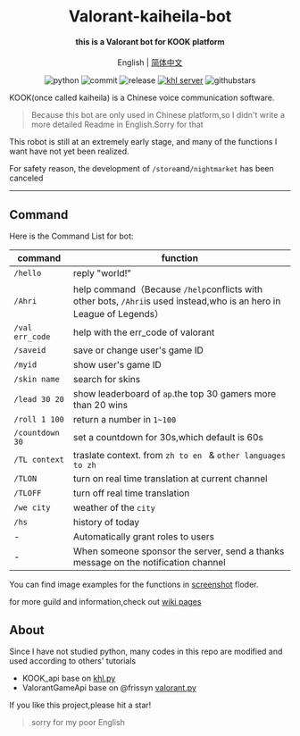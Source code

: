 <h1 align="center">Valorant-kaiheila-bot</h1>


<h4 align="center">this is a Valorant bot for KOOK platform</h4>


<div align="center">

English | [简体中文](./README.md)

![python](https://img.shields.io/badge/Python-3.8%2B-green) ![commit](https://img.shields.io/github/last-commit/Aewait/Valorant-kaiheila-bot) ![release](https://img.shields.io/github/v/release/Aewait/Valorant-kaiheila-bot)
[![khl server](https://www.kaiheila.cn/api/v3/badge/guild?guild_id=3566823018281801&style=3)](https://kaihei.co/oqz7Xg) ![githubstars](https://img.shields.io/github/stars/Aewait/Valorant-kaiheila-bot?style=social)

</div>

KOOK(once called kaiheila) is a Chinese voice communication software.

>Because this bot are only used in Chinese platform,so I didn't write a more detailed Readme in English.Sorry for that

This robot is still at an extremely early stage, and many of the functions I want have not yet been realized.

For safety reason, the development of `/store`and`/nightmarket` has been canceled

---

## Command

Here is the Command List for bot:


| command         | function                                                     |
| --------------- | ------------------------------------------------------------ |
| `/hello`        | reply "world!"                                               |
| `/Ahri`         | help command（Because `/help`conflicts with other bots, `/Ahri`is used instead,who is an hero in League of Legends） |
| `/val err_code` | help with the err_code of valorant                           |
| `/saveid`       | save or change user's game ID                                |
| `/myid`         | show user's game ID                                          |
| `/skin name`    | search for skins                                             |
| `/lead 30 20`   | show leaderboard of `ap`.the top 30 gamers more than 20 wins |
| `/roll 1 100`   | return a number in `1~100`                                   |
| `/countdown 30` | set a countdown for 30s,which default is 60s                 |
| `/TL context`   | traslate context. from `zh to en ` & `other languages to zh` |
| `/TLON`         | turn on real time translation at current channel             |
| `/TLOFF`        | turn off real time translation                               |
| `/we city`      | weather of the `city`                                        |
| `/hs`           | history of today                                             |
| -               | Automatically grant roles to users                           |
| -               | When someone sponsor the server, send a thanks message on the notification channel |

You can find image examples for the functions in [screenshot](./screenshot) floder.

for more guild and information,check out [wiki pages](https://github.com/Aewait/Valorant-kaiheila-bot/wiki)


## About
Since I have not studied python, many codes in this repo are modified and used according to others' tutorials
* KOOK_api base on [khl.py](https://github.com/TWT233/khl.py)
* ValorantGameApi base on @frissyn  [valorant.py](https://github.com/frissyn/valorant.py/)

If you like this project,please hit a star!

> sorry for my poor English
